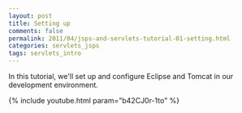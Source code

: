 ```yaml
---           
layout: post
title: Setting up
comments: false
permalink: 2011/04/jsps-and-servlets-tutorial-01-setting.html
categories: servlets_jsps
tags: servlets_intro
---
```


In this tutorial, we'll set up and configure Eclipse and Tomcat in our development environment.

{% include youtube.html param="b42CJ0r-1to" %}